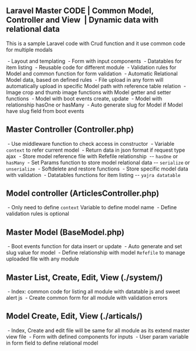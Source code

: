 ## Laravel Master CODE | Common Model, Controller and View  | Dynamic data with relational data
This is a sample Laravel code with Crud function and it use common code for multiple modals 

 - Layout and templating
 - Form with input components
 - Datatables for item listing
 - Reusable code for different module
 - Validation rules for Model and common function for form validation 
 - Automatic Relational Model data, based on defined rules
 - File upload in any form will automatically upload in specific Model path with reference table relation 
 - Image crop and thumb image functions with Model getter and setter functions
 - Model with boot events create, update
 - Model with relationship hasOne or hasMany
 - Auto generate slug for Model if Model have slug field from boot events
 

## Master Controller (Controller.php)

 - Use middleware function to check access in constructor
 - Variable `context` to refer current model
 - Return data in json format if request type ajax 
 - Store model reference file with Refefile relationship  -- `hasOne` or `hasMany`
 - Set Params function to store model relational data -- `serialize` or `unserialize`
 - Softdelete and restore functions
 - Store specific model data with validation
 - Datatables functions for item listing -- `yajra datatable`

## Model controller (ArticlesController.php)

 - Only need to define `context` Variable to define model name
 - Define validation rules is optional

## Master Model (BaseModel.php)

 - Boot events function for data insert or update
 - Auto generate and set slug value for model
 - Define relationship with model `Refefile` to manage uploaded file with any module

## Master List, Create, Edit, View (./system/)

 - Index: common code for listing all module with datatable js and sweet alert js
 - Create common form for all module with validation errors
 
## Model Create, Edit, View (./articals/)

 - Index, Create and edit file will be same for all module as its extend master view file
 - Form with defined components for inputs
 - User param variable in form field to define relational model 